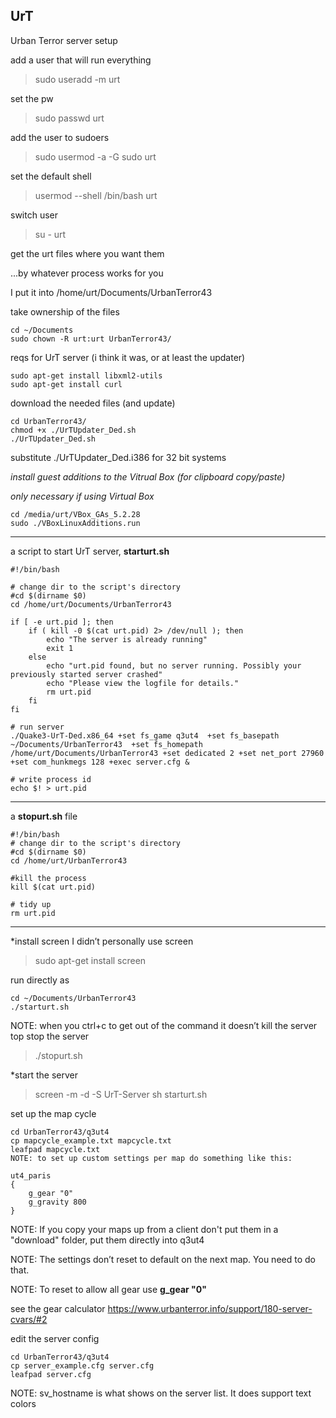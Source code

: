 ## UrT
Urban Terror server setup

add a user that will run everything
> sudo useradd -m urt

set the pw
> sudo passwd urt

add the user to sudoers
> sudo usermod -a -G sudo urt

set the default shell
> usermod --shell /bin/bash urt

switch user
> su - urt

get the urt files where you want them

...by whatever process works for you

I put it into /home/urt/Documents/UrbanTerror43

take ownership of the files
```
cd ~/Documents
sudo chown -R urt:urt UrbanTerror43/
```

reqs for UrT server (i think it was, or at least the updater)
```
sudo apt-get install libxml2-utils
sudo apt-get install curl
```

download the needed files (and update)
```
cd UrbanTerror43/
chmod +x ./UrTUpdater_Ded.sh
./UrTUpdater_Ded.sh
```
substitute ./UrTUpdater_Ded.i386 for 32 bit systems

*install guest additions to the Vitrual Box (for clipboard copy/paste)*

*only necessary if using Virtual Box*
```
cd /media/urt/VBox_GAs_5.2.28
sudo ./VBoxLinuxAdditions.run
```

---------

a script to start UrT server, **starturt.sh**
```
#!/bin/bash

# change dir to the script's directory
#cd $(dirname $0)
cd /home/urt/Documents/UrbanTerror43

if [ -e urt.pid ]; then
    if ( kill -0 $(cat urt.pid) 2> /dev/null ); then
        echo "The server is already running"
        exit 1
    else
        echo "urt.pid found, but no server running. Possibly your previously started server crashed"
        echo "Please view the logfile for details."
        rm urt.pid
    fi
fi

# run server
./Quake3-UrT-Ded.x86_64 +set fs_game q3ut4  +set fs_basepath ~/Documents/UrbanTerror43  +set fs_homepath /home/urt/Documents/UrbanTerror43 +set dedicated 2 +set net_port 27960 +set com_hunkmegs 128 +exec server.cfg &

# write process id
echo $! > urt.pid
```

-------

a **stopurt.sh** file
```
#!/bin/bash
# change dir to the script's directory
#cd $(dirname $0)
cd /home/urt/UrbanTerror43

#kill the process
kill $(cat urt.pid)

# tidy up
rm urt.pid
```

---------

*install screen
I didn’t personally use screen
> sudo apt-get install screen

run directly as 
```
cd ~/Documents/UrbanTerror43
./starturt.sh
```
NOTE: when you ctrl+c to get out of the command it doesn’t kill the server
top stop the server
> ./stopurt.sh

*start the server
> screen -m -d -S UrT-Server sh starturt.sh

set up the map cycle
```
cd UrbanTerror43/q3ut4
cp mapcycle_example.txt mapcycle.txt
leafpad mapcycle.txt
NOTE: to set up custom settings per map do something like this:
```

```
ut4_paris
{
    g_gear "0"
    g_gravity 800
}
```
NOTE: If you copy your maps up from a client don't put them in a "download" folder, put them directly into q3ut4

NOTE: The settings don’t reset to default on the next map. You need to do that.

NOTE: To reset to allow all gear use  **g_gear "0"**

see the gear calculator https://www.urbanterror.info/support/180-server-cvars/#2

edit the server config
```
cd UrbanTerror43/q3ut4
cp server_example.cfg server.cfg
leafpad server.cfg
```
NOTE: sv_hostname is what shows on the server list. It does support text colors

